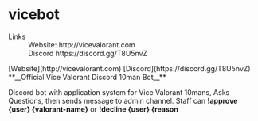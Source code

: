 # vicebot

<dl>
    <dt>Links</dt>
    <dd>Website: http://vicevalorant.com </dd>
    <dd>Discord https://discord.gg/T8U5nvZ </dd>
</dl>
   [Website](http://vicevalorant.com)
   [Discord](https://discord.gg/T8U5nvZ)
**__Official Vice Valorant Discord 10man Bot__**
 
 Discord bot with application system for Vice Valorant 10mans,
 Asks Questions, then sends message to admin channel.
 Staff can **!approve {user} {valorant-name}** or **!decline {user} {reason**
